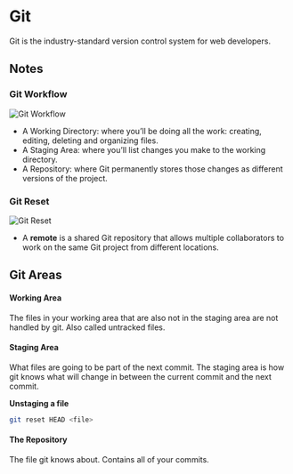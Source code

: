 # Git

Git is the industry-standard version control system for web developers.

## Notes

### Git Workflow

![Git Workflow](https://github.com/karyma101/handbook/blob/master/GIT/img/workflow.png "Git Workflow")

  - A Working Directory: where you’ll be doing all the work: creating, editing, deleting and organizing files.
  - A Staging Area: where you’ll list changes you make to the working directory.
  - A Repository: where Git permanently stores those changes as different versions of the project.

### Git Reset

![Git Reset](https://github.com/karyma101/handbook/blob/master/GIT/img/reset.png "Git Reset")

- A **remote** is a shared Git repository that allows multiple collaborators to work on the same Git project from different locations.

## Git Areas

#### Working Area

The files in your working area that are also not in the staging area are not handled by git. Also called untracked files.

#### Staging Area

What files are going to be part of the next commit. The staging area is how git knows what will change in between the current commit and the next commit.

**Unstaging a file**
```bash
git reset HEAD <file>
```

#### The Repository

The file git knows about. Contains all of your commits.
